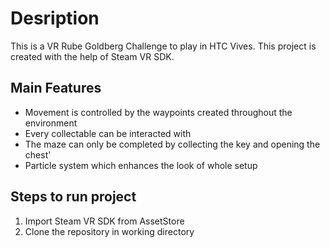 # Desription
This is a VR Rube Goldberg Challenge to play in HTC Vives. This project is created with the help of Steam VR SDK.

## Main Features
* Movement is controlled by the waypoints created throughout the environment
* Every collectable can be interacted with
* The maze can only be completed by collecting the key and opening the chest'
* Particle system which enhances the look of whole setup

## Steps to run project
1. Import Steam VR SDK from AssetStore
2. Clone the repository in working directory